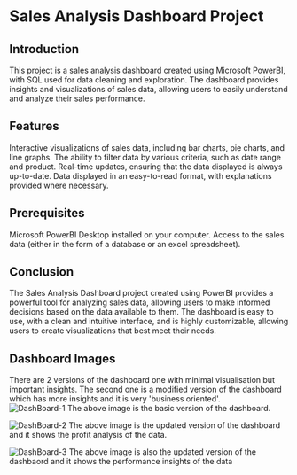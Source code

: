 # Sales Analysis Dashboard Project
## Introduction
This project is a sales analysis dashboard created using Microsoft PowerBI, with SQL used for data cleaning and exploration. The dashboard provides insights and visualizations of sales data, allowing users to easily understand and analyze their sales performance.

## Features
Interactive visualizations of sales data, including bar charts, pie charts, and line graphs.
The ability to filter data by various criteria, such as date range and product.
Real-time updates, ensuring that the data displayed is always up-to-date.
Data displayed in an easy-to-read format, with explanations provided where necessary.
## Prerequisites
Microsoft PowerBI Desktop installed on your computer.
Access to the sales data (either in the form of a database or an excel spreadsheet).

## Conclusion
The Sales Analysis Dashboard project created using PowerBI provides a powerful tool for analyzing sales data, allowing users to make informed decisions based on the data available to them. The dashboard is easy to use, with a clean and intuitive interface, and is highly customizable, allowing users to create visualizations that best meet their needs.

## Dashboard Images
There are 2 versions of the dashboard one with minimal visualisation but important insights. The second one is a modified version of the dashboard which has more insights and it is very 'business oriented'.  
![DashBoard-1](https://user-images.githubusercontent.com/66507933/216898580-fba0e2cd-22a1-45a6-8825-c4cb0aeb430f.png)
The above image is the basic version of the dashboard.



![DashBoard-2](https://user-images.githubusercontent.com/66507933/216898597-61dfdcbf-fe33-4d36-8c2a-f4c69eace550.png)
The above image is the updated version of the dashboard and it shows the profit analysis of the data.



![DashBoard-3](https://user-images.githubusercontent.com/66507933/216898621-f4905e2a-6db2-4923-a02e-1df5ad929d00.png)
The above image is also the updated version of the dashbaord and it shows the performance insights of the data
